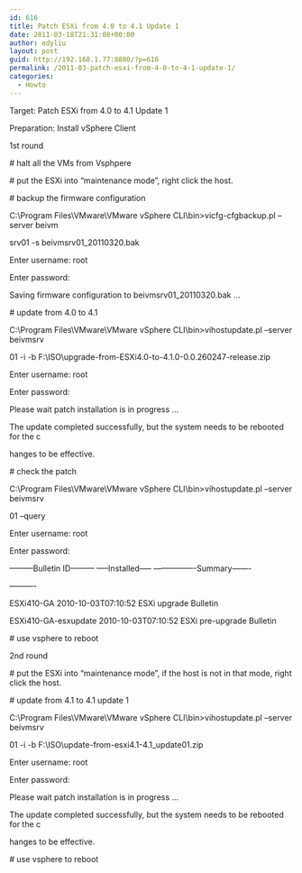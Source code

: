 ```yaml
---
id: 616
title: Patch ESXi from 4.0 to 4.1 Update 1
date: 2011-03-18T21:31:08+00:00
author: edyliu
layout: post
guid: http://192.168.1.77:8880/?p=616
permalink: /2011-03-patch-esxi-from-4-0-to-4-1-update-1/
categories:
  - Howto
---
```

Target: Patch ESXi from 4.0 to 4.1 Update 1
  
Preparation: Install vSphere Client

1st round
  
\# halt all the VMs from Vsphpere

\# put the ESXi into &#8220;maintenance mode&#8221;, right click the host.

\# backup the firmware configuration
  
C:\Program Files\VMware\VMware vSphere CLI\bin>vicfg-cfgbackup.pl &#8211;server beivm
  
srv01 -s beivmsrv01_20110320.bak
  
Enter username: root
  
Enter password:
  
Saving firmware configuration to beivmsrv01_20110320.bak &#8230;

<!--more-->


  
\# update from 4.0 to 4.1
  
C:\Program Files\VMware\VMware vSphere CLI\bin>vihostupdate.pl &#8211;server beivmsrv
  
01 -i -b F:\ISO\upgrade-from-ESXi4.0-to-4.1.0-0.0.260247-release.zip
  
Enter username: root
  
Enter password:
  
Please wait patch installation is in progress &#8230;
  
The update completed successfully, but the system needs to be rebooted for the c
  
hanges to be effective.

\# check the patch
  
C:\Program Files\VMware\VMware vSphere CLI\bin>vihostupdate.pl &#8211;server beivmsrv
  
01 &#8211;query
  
Enter username: root
  
Enter password:
  
&#8212;&#8212;&#8212;Bulletin ID&#8212;&#8212;&#8212; &#8212;&#8211;Installed&#8212;&#8211; &#8212;&#8212;&#8212;&#8212;&#8212;-Summary&#8212;&#8212;-
  
&#8212;&#8212;&#8212;-
  
ESXi410-GA 2010-10-03T07:10:52 ESXi upgrade Bulletin

ESXi410-GA-esxupdate 2010-10-03T07:10:52 ESXi pre-upgrade Bulletin

\# use vsphere to reboot 

2nd round
  
\# put the ESXi into &#8220;maintenance mode&#8221;, if the host is not in that mode, right click the host.

\# update from 4.1 to 4.1 update 1
  
C:\Program Files\VMware\VMware vSphere CLI\bin>vihostupdate.pl &#8211;server beivmsrv
  
01 -i -b F:\ISO\update-from-esxi4.1-4.1_update01.zip
  
Enter username: root
  
Enter password:
  
Please wait patch installation is in progress &#8230;
  
The update completed successfully, but the system needs to be rebooted for the c
  
hanges to be effective.

\# use vsphere to reboot